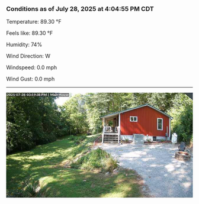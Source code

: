 ### Conditions as of July 28, 2025 at 4:04:55 PM CDT 

Temperature: 89.30 &deg;F

Feels like: 89.30 &deg;F

Humidity: 74%

Wind Direction: W

Windspeed: 0.0 mph

Wind Gust: 0.0 mph

---

<img src="./images/latest.jpeg"/>

